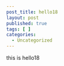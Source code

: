 ```yaml
---
post_title: hello18
layout: post
published: true
tags: [ ]
categories:
  - Uncategorized
---
```

this is hello18
